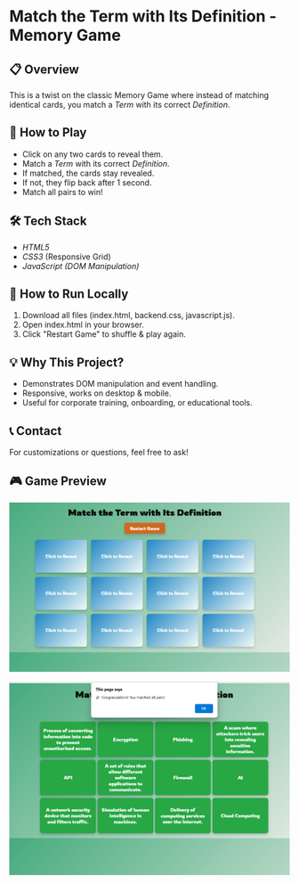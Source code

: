 
# Match the Term with Its Definition - Memory Game

## 📋 Overview
This is a twist on the classic Memory Game where instead of matching identical cards, you match a *Term* with its correct *Definition*.

## 🎯 How to Play
- Click on any two cards to reveal them.
- Match a *Term* with its correct *Definition*.
- If matched, the cards stay revealed.
- If not, they flip back after 1 second.
- Match all pairs to win!

## 🛠️ Tech Stack
- *HTML5*
- *CSS3* (Responsive Grid)
- *JavaScript (DOM Manipulation)*

## 🚀 How to Run Locally
1. Download all files (index.html, backend.css, javascript.js).
2. Open index.html in your browser.
3. Click "Restart Game" to shuffle & play again.

## 💡 Why This Project?
- Demonstrates DOM manipulation and event handling.
- Responsive, works on desktop & mobile.
- Useful for corporate training, onboarding, or educational tools.

## 📞 Contact
For customizations or questions, feel free to ask!

## 🎮 Game Preview

![Game Preview](Images/Screenshot-Start.png)

![Game Preview](Images/Screenshot-Win.png)

